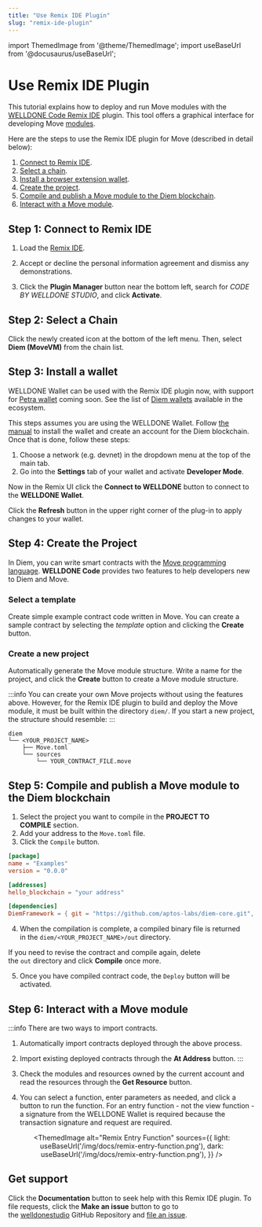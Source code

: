 ```yaml
---
title: "Use Remix IDE Plugin"
slug: "remix-ide-plugin"
---
```


import ThemedImage from '@theme/ThemedImage';
import useBaseUrl from '@docusaurus/useBaseUrl';

# Use Remix IDE Plugin

This tutorial explains how to deploy and run Move modules with the [WELLDONE Code Remix IDE](https://docs.welldonestudio.io/code) plugin. This tool offers a graphical interface for developing Move [modules](../../move/book/modules-and-scripts.md#modules). 

Here are the steps to use the Remix IDE plugin for Move (described in detail below):

1. [Connect to Remix IDE](#step-1-connect-to-remix-ide).
2. [Select a chain](#step-2-select-a-chain).
3. [Install a browser extension wallet](#step-3-install-a-wallet).
4. [Create the project](#step-4-create-the-project). 
5. [Compile and publish a Move module to the Diem blockchain](#step-5-compile-and-publish-a-move-module-to-the-diem-blockchain).
6. [Interact with a Move module](#step-6-interact-with-a-move-module).

## Step 1: Connect to Remix IDE

1. Load the [Remix IDE](https://remix.ethereum.org/).

2. Accept or decline the personal information agreement and dismiss any demonstrations.

3. Click the **Plugin Manager** button near the bottom left, search for *CODE BY WELLDONE STUDIO*, and click **Activate**.

<center>
<ThemedImage
alt="Remix IDE plugin"
sources={{
    light: useBaseUrl('/img/docs/remix-ide-plugin.png'),
    dark: useBaseUrl('/img/docs/remix-ide-plugin.png'),
  }}
width= "80%"
/>
</center>

## Step 2: Select a Chain

Click the newly created icon at the bottom of the left menu. Then, select **Diem (MoveVM)** from the chain list.

<center>
<ThemedImage
alt="Remix Select a chain"
sources={{
    light: useBaseUrl('/img/docs/remix-select-chain.png'),
    dark: useBaseUrl('/img/docs/remix-select-chain.png'),
  }}
width="50%"
/>
</center>

## Step 3: Install a wallet

WELLDONE Wallet can be used with the Remix IDE plugin now, with support for [Petra wallet](https://petra.app/) coming soon. See the list of [Diem wallets](https://github.com/diem-foundation/ecosystem-projects#wallets) available in the ecosystem.

This steps assumes you are using the WELLDONE Wallet. Follow [the manual](https://docs.welldonestudio.io/wallet/manual/) to install the wallet and create an account for the Diem blockchain. Once that is done, follow these steps:

1. Choose a network (e.g. devnet) in the dropdown menu at the top of the main tab.
1. Go into the **Settings** tab of your wallet and activate **Developer Mode**.

Now in the Remix UI click the **Connect to WELLDONE** button to connect to the **WELLDONE Wallet**. 

Click the **Refresh** button in the upper right corner of the plug-in to apply changes to your wallet.

## Step 4: Create the Project

In Diem, you can write smart contracts with the [Move programming language](../../move/move-on-diem.md). **WELLDONE Code** provides two features to help developers new to Diem and Move.

### Select a template

Create simple example contract code written in Move. You can create a sample contract by selecting the *template* option and clicking the **Create** button.

<center>
<ThemedImage
alt="Remix Template Code"
sources={{
    light: useBaseUrl('/img/docs/remix-template-code.png'),
    dark: useBaseUrl('/img/docs/remix-template-code.png'),
  }}
width="50%"
/>
</center>

### Create a new project

Automatically generate the Move module structure. Write a name for the project, and click the **Create** button to create a Move module structure.

:::info
You can create your own Move projects without using the features above. However, for the Remix IDE plugin to build and deploy the Move module, it must be built within the directory `diem/`. If you start a new project, the structure should resemble:
:::

  ```
  diem
  └── <YOUR_PROJECT_NAME>
      ├── Move.toml
      └── sources
          └── YOUR_CONTRACT_FILE.move
  ```

## Step 5: Compile and publish a Move module to the Diem blockchain

1. Select the project you want to compile in the **PROJECT TO COMPILE** section.
2. Add your address to the `Move.toml` file.
3. Click the `Compile` button. 

```toml
[package]
name = "Examples"
version = "0.0.0"

[addresses]
hello_blockchain = "your address"

[dependencies]
DiemFramework = { git = "https://github.com/aptos-labs/diem-core.git", subdir = "diem-move/framework/diem-framework/", rev = "diem-node-v1.2.0" }
```

4. When the compilation is complete, a compiled binary file is returned in the `diem/<YOUR_PROJECT_NAME>/out` directory.

If you need to revise the contract and compile again, delete the `out` directory and click **Compile** once more.

5. Once you have compiled contract code, the `Deploy` button will be activated.

## Step 6: Interact with a Move module

:::info
There are two ways to import contracts.
1. Automatically import contracts deployed through the above process.
2. Import existing deployed contracts through the **At Address** button.
:::

1. Check the modules and resources owned by the current account and read the resources through the **Get Resource** button.
2. You can select a function, enter parameters as needed, and click a button to run the function. For an entry function - not the view function - a signature from the WELLDONE Wallet is required because the transaction signature and request are required.

<center>
<ThemedImage
alt="Remix View Function"
sources={{
    light: useBaseUrl('/img/docs/remix-view-function.png'),
    dark: useBaseUrl('/img/docs/remix-view-function.png'),
  }}
/>

<ThemedImage
alt="Remix Entry Function"
sources={{
    light: useBaseUrl('/img/docs/remix-entry-function.png'),
    dark: useBaseUrl('/img/docs/remix-entry-function.png'),
  }}
/>
</center>

## Get support

Click the **Documentation** button to seek help with this Remix IDE plugin. To file requests, click the **Make an issue** button to go to the [welldonestudio](https://github.com/welldonestudio/welldonestudio.github.io) GitHub Repository and [file an issue](https://github.com/welldonestudio/welldonestudio.github.io/issues/new/choose).
